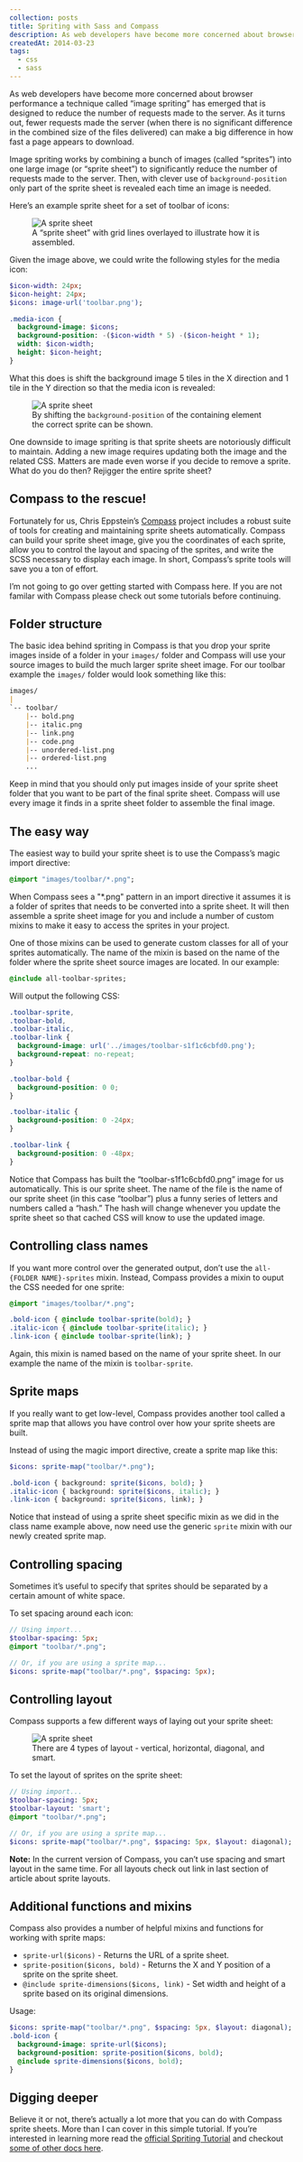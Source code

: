```yaml
---
collection: posts
title: Spriting with Sass and Compass
description: As web developers have become more concerned about browser performance a technique called “image spriting” has emerged that is designed to reduce the number of requests made to the server. As it turns out, fewer requests made the server (when there is no significant difference in the combined size of the files delivered) can make a big difference in how fast a page appears to download...
createdAt: 2014-03-23
tags:
  - css
  - sass
---
```


As web developers have become more concerned about browser performance a technique called “image spriting” has emerged that is designed to reduce the number of requests made to the server. As it turns out, fewer requests made the server (when there is no significant difference in the combined size of the files delivered) can make a big difference in how fast a page appears to download.

Image spriting works by combining a bunch of images (called “sprites”) into one large image (or “sprite sheet”) to significantly reduce the number of requests made to the server. Then, with clever use of `background-position` only part of the sprite sheet is revealed each time an image is needed.

Here’s an example sprite sheet for a set of toolbar of icons:

<figure class="figure">
  <img class="figure-image" src="/content/sprite-sheet.svg" alt="A sprite sheet">
  <figcaption class="figure-caption">A &#8220;sprite sheet&#8221; with grid lines overlayed to illustrate how it is assembled.</figcaption>
</figure>

Given the image above, we could write the following styles for the media icon:

```sass
$icon-width: 24px;
$icon-height: 24px;
$icons: image-url('toolbar.png');

.media-icon {
  background-image: $icons;
  background-position: -($icon-width * 5) -($icon-height * 1);
  width: $icon-width;
  height: $icon-height;
}
```

What this does is shift the background image 5 tiles in the X direction and 1 tile in the Y direction so that the media icon is revealed:

<figure class="figure">
  <img class="figure-image" src="/content/sprite-sheet-position.svg" alt="A sprite sheet">
  <figcaption class="figure-caption">By shifting the <code>background-position</code> of the containing element the correct sprite can be shown.</figcaption>
</figure>

One downside to image spriting is that sprite sheets are notoriously difficult to maintain. Adding a new image requires updating both the image and the related CSS. Matters are made even worse if you decide to remove a sprite. What do you do then? Rejigger the entire sprite sheet?

## Compass to the rescue!

Fortunately for us, Chris Eppstein’s [Compass](http://beta.compass-style.org) project includes a robust suite of tools for creating and maintaining sprite sheets automatically. Compass can build your sprite sheet image, give you the coordinates of each sprite, allow you to control the layout and spacing of the sprites, and write the SCSS necessary to display each image. In short, Compass’s sprite tools will save you a ton of effort.

I’m not going to go over getting started with Compass here. If you are not familar with Compass please check out some tutorials before continuing.

## Folder structure

The basic idea behind spriting in Compass is that you drop your sprite images inside of a folder in your <code>images/</code> folder and Compass will use your source images to build the much larger sprite sheet image. For our toolbar example the <code>images/</code> folder would look something like this:

```md
images/
|
`-- toolbar/
    |-- bold.png
    |-- italic.png
    |-- link.png
    |-- code.png
    |-- unordered-list.png
    |-- ordered-list.png
    ...
```

Keep in mind that you should only put images inside of your sprite sheet folder that you want to be part of the final sprite sheet. Compass will use every image it finds in a sprite sheet folder to assemble the final image.

## The easy way

The easiest way to build your sprite sheet is to use the Compass’s magic import directive:

```sass
@import "images/toolbar/*.png";
```

When Compass sees a "\*.png" pattern in an import directive it assumes it is a folder of sprites that needs to be converted into a sprite sheet. It will then assemble a sprite sheet image for you and include a number of custom mixins to make it easy to access the sprites in your project.

One of those mixins can be used to generate custom classes for all of your sprites automatically. The name of the mixin is based on the name of the folder where the sprite sheet source images are located. In our example:

```sass
@include all-toolbar-sprites;
```

Will output the following CSS:

```css
.toolbar-sprite,
.toolbar-bold,
.toolbar-italic,
.toolbar-link {
  background-image: url('../images/toolbar-s1f1c6cbfd0.png');
  background-repeat: no-repeat;
}

.toolbar-bold {
  background-position: 0 0;
}

.toolbar-italic {
  background-position: 0 -24px;
}

.toolbar-link {
  background-position: 0 -48px;
}
```

Notice that Compass has built the “toolbar-s1f1c6cbfd0.png” image for us automatically. This is our sprite sheet. The name of the file is the name of our sprite sheet (in this case “toolbar”) plus a funny series of letters and numbers called a “hash.” The hash will change whenever you update the sprite sheet so that cached CSS will know to use the updated image.

## Controlling class names

If you want more control over the generated output, don’t use the <code>all-{FOLDER NAME}-sprites</code> mixin. Instead, Compass provides a mixin to ouput the CSS needed for one sprite:

```sass
@import "images/toolbar/*.png";

.bold-icon { @include toolbar-sprite(bold); }
.italic-icon { @include toolbar-sprite(italic); }
.link-icon { @include toolbar-sprite(link); }
```

Again, this mixin is named based on the name of your sprite sheet. In our example the name of the mixin is <code>toolbar-sprite</code>.

## Sprite maps

If you really want to get low-level, Compass provides another tool called a sprite map that allows you have control over how your sprite sheets are built.

Instead of using the magic import directive, create a sprite map like this:

```sass
$icons: sprite-map("toolbar/*.png");

.bold-icon { background: sprite($icons, bold); }
.italic-icon { background: sprite($icons, italic); }
.link-icon { background: sprite($icons, link); }
```

Notice that instead of using a sprite sheet specific mixin as we did in the class name example above, now need use the generic <code>sprite</code> mixin with our newly created sprite map.

## Controlling spacing

Sometimes it’s useful to specify that sprites should be separated by a certain amount of white space.

To set spacing around each icon:

```sass
// Using import...
$toolbar-spacing: 5px;
@import "toolbar/*.png";

// Or, if you are using a sprite map...
$icons: sprite-map("toolbar/*.png", $spacing: 5px);
```

## Controlling layout

Compass supports a few different ways of laying out your sprite sheet:

<figure class="figure">
  <img class="figure-image" src="/content/sprite-sheet-layout.svg" alt="A sprite sheet">
  <figcaption class="figure-caption">There are 4 types of layout - vertical, horizontal, diagonal, and smart.</figcaption>
</figure>

To set the layout of sprites on the sprite sheet:

```sass
// Using import...
$toolbar-spacing: 5px;
$toolbar-layout: 'smart';
@import "toolbar/*.png";

// Or, if you are using a sprite map...
$icons: sprite-map("toolbar/*.png", $spacing: 5px, $layout: diagonal);
```

**Note:** In the current version of Compass, you can’t use spacing and smart layout in the same time. For all layouts check out link in last section of article about sprite layouts.

## Additional functions and mixins

Compass also provides a number of helpful mixins and functions for working with sprite maps:

- `sprite-url($icons)` - Returns the URL of a sprite sheet.
- `sprite-position($icons, bold)` - Returns the X and Y position of a sprite on the sprite sheet.
- `@include sprite-dimensions($icons, link)` - Set width and height of a sprite based on its original dimensions.

Usage:

```sass
$icons: sprite-map("toolbar/*.png", $spacing: 5px, $layout: diagonal);
.bold-icon {
  background-image: sprite-url($icons);
  background-position: sprite-position($icons, bold);
  @include sprite-dimensions($icons, bold);
}
```

## Digging deeper

Believe it or not, there’s actually a lot more that you can do with Compass sprite sheets. More than I can cover in this simple tutorial. If you’re interested in learning more read the [official Spriting Tutorial](http://beta.compass-style.org/help/tutorials/spriting/) and checkout [some of other docs here](http://beta.compass-style.org/search/?q=sprites).
